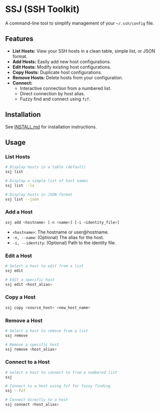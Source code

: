 # SSJ (SSH Toolkit)

A command-line tool to simplify management of your `~/.ssh/config` file.

## Features

- **List Hosts:** View your SSH hosts in a clean table, simple list, or JSON format.
- **Add Hosts:** Easily add new host configurations.
- **Edit Hosts:** Modify existing host configurations.
- **Copy Hosts:** Duplicate host configurations.
- **Remove Hosts:** Delete hosts from your configuration.
- **Connect:**
    - Interactive connection from a numbered list.
    - Direct connection by host alias.
    - Fuzzy find and connect using `fzf`.

## Installation

See [INSTALL.md](INSTALL.md) for installation instructions.

## Usage

### List Hosts

```bash
# Display hosts in a table (default)
ssj list

# Display a simple list of host names
ssj list --ls

# Display hosts in JSON format
ssj list --json
```

### Add a Host

```bash
ssj add <hostname> [-n <name>] [-i <identity_file>]
```

-   `<hostname>`: The hostname or user@hostname.
-   `-n, --name`: (Optional) The alias for the host.
-   `-i, --identity`: (Optional) Path to the identity file.

### Edit a Host

```bash
# Select a host to edit from a list
ssj edit

# Edit a specific host
ssj edit <host_alias>
```

### Copy a Host

```bash
ssj copy <source_host> <new_host_name>
```

### Remove a Host

```bash
# Select a host to remove from a list
ssj remove

# Remove a specific host
ssj remove <host_alias>
```

### Connect to a Host

```bash
# Select a host to connect to from a numbered list
ssj

# Connect to a host using fzf for fuzzy finding
ssj --fzf

# Connect directly to a host
ssj connect <host_alias>
```

